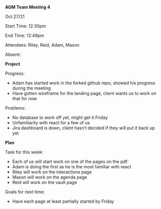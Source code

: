 ﻿**AGM Team Meeting 4**

Oct.27/21

Start Time: 12:30pm

End Time: 12:49pm 

Attendees: Riley, Reid, Adam, Mason

Absent: 

**Project**

Progress:

- Adam has started work in the forked github repo, showed his progress during the meeting
- Have gotten wireframe for the landing page, client wants us to work on that for now

Problems:

- No database to work off yet, might get it Friday
- Unfamiliarity with react for a few of us
- Jira dashboard is down, client hasn’t decided if they will put it back up yet

**Plan**

Task for this week:

- Each of us will start work on one of the pages on the pdf:
- Adam is doing the first as he is the most familiar with react
- Riley will work on the interactions page
- Mason will work on the agenda page
- Reid will work on the vault page

Goals for next time:

- Have each page at least partially started by Friday
